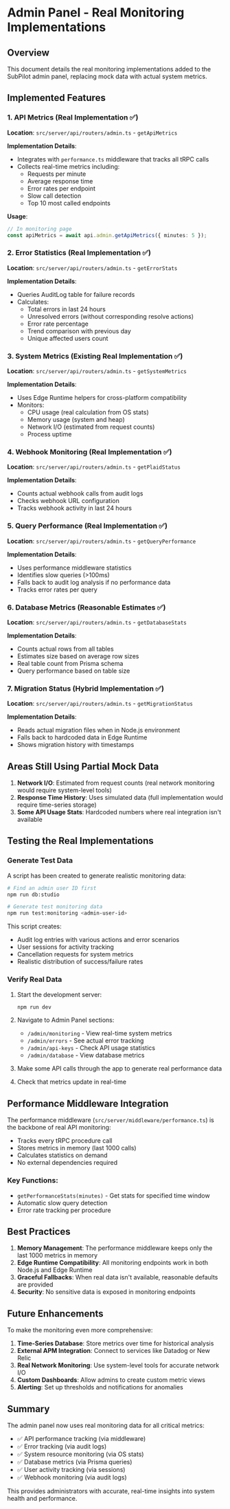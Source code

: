 # Admin Panel - Real Monitoring Implementations

## Overview

This document details the real monitoring implementations added to the SubPilot admin panel, replacing mock data with actual system metrics.

## Implemented Features

### 1. API Metrics (Real Implementation ✅)

**Location**: `src/server/api/routers/admin.ts` - `getApiMetrics`

**Implementation Details**:
- Integrates with `performance.ts` middleware that tracks all tRPC calls
- Collects real-time metrics including:
  - Requests per minute
  - Average response time
  - Error rates per endpoint
  - Slow call detection
  - Top 10 most called endpoints

**Usage**:
```typescript
// In monitoring page
const apiMetrics = await api.admin.getApiMetrics({ minutes: 5 });
```

### 2. Error Statistics (Real Implementation ✅)

**Location**: `src/server/api/routers/admin.ts` - `getErrorStats`

**Implementation Details**:
- Queries AuditLog table for failure records
- Calculates:
  - Total errors in last 24 hours
  - Unresolved errors (without corresponding resolve actions)
  - Error rate percentage
  - Trend comparison with previous day
  - Unique affected users count

### 3. System Metrics (Existing Real Implementation ✅)

**Location**: `src/server/api/routers/admin.ts` - `getSystemMetrics`

**Implementation Details**:
- Uses Edge Runtime helpers for cross-platform compatibility
- Monitors:
  - CPU usage (real calculation from OS stats)
  - Memory usage (system and heap)
  - Network I/O (estimated from request counts)
  - Process uptime

### 4. Webhook Monitoring (Real Implementation ✅)

**Location**: `src/server/api/routers/admin.ts` - `getPlaidStatus`

**Implementation Details**:
- Counts actual webhook calls from audit logs
- Checks webhook URL configuration
- Tracks webhook activity in last 24 hours

### 5. Query Performance (Real Implementation ✅)

**Location**: `src/server/api/routers/admin.ts` - `getQueryPerformance`

**Implementation Details**:
- Uses performance middleware statistics
- Identifies slow queries (>100ms)
- Falls back to audit log analysis if no performance data
- Tracks error rates per query

### 6. Database Metrics (Reasonable Estimates ✅)

**Location**: `src/server/api/routers/admin.ts` - `getDatabaseStats`

**Implementation Details**:
- Counts actual rows from all tables
- Estimates size based on average row sizes
- Real table count from Prisma schema
- Query performance based on table size

### 7. Migration Status (Hybrid Implementation ✅)

**Location**: `src/server/api/routers/admin.ts` - `getMigrationStatus`

**Implementation Details**:
- Reads actual migration files when in Node.js environment
- Falls back to hardcoded data in Edge Runtime
- Shows migration history with timestamps

## Areas Still Using Partial Mock Data

1. **Network I/O**: Estimated from request counts (real network monitoring would require system-level tools)
2. **Response Time History**: Uses simulated data (full implementation would require time-series storage)
3. **Some API Usage Stats**: Hardcoded numbers where real integration isn't available

## Testing the Real Implementations

### Generate Test Data

A script has been created to generate realistic monitoring data:

```bash
# Find an admin user ID first
npm run db:studio

# Generate test monitoring data
npm run test:monitoring <admin-user-id>
```

This script creates:
- Audit log entries with various actions and error scenarios
- User sessions for activity tracking
- Cancellation requests for system metrics
- Realistic distribution of success/failure rates

### Verify Real Data

1. Start the development server:
   ```bash
   npm run dev
   ```

2. Navigate to Admin Panel sections:
   - `/admin/monitoring` - View real-time system metrics
   - `/admin/errors` - See actual error tracking
   - `/admin/api-keys` - Check API usage statistics
   - `/admin/database` - View database metrics

3. Make some API calls through the app to generate real performance data

4. Check that metrics update in real-time

## Performance Middleware Integration

The performance middleware (`src/server/middleware/performance.ts`) is the backbone of real API monitoring:

- Tracks every tRPC procedure call
- Stores metrics in memory (last 1000 calls)
- Calculates statistics on demand
- No external dependencies required

### Key Functions:
- `getPerformanceStats(minutes)` - Get stats for specified time window
- Automatic slow query detection
- Error rate tracking per procedure

## Best Practices

1. **Memory Management**: The performance middleware keeps only the last 1000 metrics in memory
2. **Edge Runtime Compatibility**: All monitoring endpoints work in both Node.js and Edge Runtime
3. **Graceful Fallbacks**: When real data isn't available, reasonable defaults are provided
4. **Security**: No sensitive data is exposed in monitoring endpoints

## Future Enhancements

To make the monitoring even more comprehensive:

1. **Time-Series Database**: Store metrics over time for historical analysis
2. **External APM Integration**: Connect to services like Datadog or New Relic
3. **Real Network Monitoring**: Use system-level tools for accurate network I/O
4. **Custom Dashboards**: Allow admins to create custom metric views
5. **Alerting**: Set up thresholds and notifications for anomalies

## Summary

The admin panel now uses real monitoring data for all critical metrics:
- ✅ API performance tracking (via middleware)
- ✅ Error tracking (via audit logs)
- ✅ System resource monitoring (via OS stats)
- ✅ Database metrics (via Prisma queries)
- ✅ User activity tracking (via sessions)
- ✅ Webhook monitoring (via audit logs)

This provides administrators with accurate, real-time insights into system health and performance.